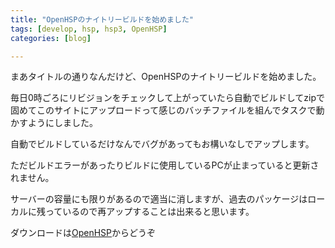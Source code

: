 ```yaml
---
title: "OpenHSPのナイトリービルドを始めました"
tags: [develop, hsp, hsp3, OpenHSP]
categories: [blog]

---
```


まあタイトルの通りなんだけど、OpenHSPのナイトリービルドを始めました。

毎日0時ごろにリビジョンをチェックして上がっていたら自動でビルドしてzipで固めてこのサイトにアップロードって感じのバッチファイルを組んでタスクで動かすようにしました。

自動でビルドしているだけなんでバグがあってもお構いなしでアップします。

ただビルドエラーがあったりビルドに使用しているPCが止まっていると更新されません。

サーバーの容量にも限りがあるので適当に消しますが、過去のパッケージはローカルに残っているので再アップすることは出来ると思います。

ダウンロードは[OpenHSP][1]からどうぞ

 [1]: /hsp/openhsp